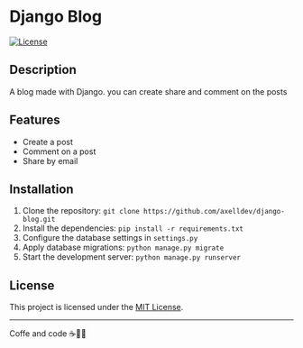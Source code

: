 # Django Blog

[![License](https://img.shields.io/badge/license-MIT-blue.svg)](https://opensource.org/licenses/MIT)

## Description

A blog made with Django. you can create share and comment on the posts

## Features

- Create a post
- Comment on a post
- Share by email

## Installation

1. Clone the repository: `git clone https://github.com/axelldev/django-blog.git`
2. Install the dependencies: `pip install -r requirements.txt`
3. Configure the database settings in `settings.py`
4. Apply database migrations: `python manage.py migrate`
5. Start the development server: `python manage.py runserver`

## License

This project is licensed under the [MIT License](LICENSE).

---

Coffe and code ☕️👨‍💻
